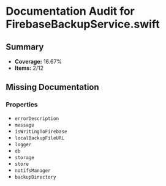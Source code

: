 # Documentation Audit for FirebaseBackupService.swift

## Summary

- **Coverage:** 16.67%
- **Items:** 2/12

## Missing Documentation

### Properties
- `errorDescription`
- `message`
- `isWritingToFirebase`
- `localBackupFileURL`
- `logger`
- `db`
- `storage`
- `store`
- `notifsManager`
- `backupDirectory`
